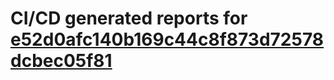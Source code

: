 # CI/CD generated reports for [e52d0afc140b169c44c8f873d72578dcbec05f81](https://github.com/hydephp/develop/commit/e52d0afc140b169c44c8f873d72578dcbec05f81)
